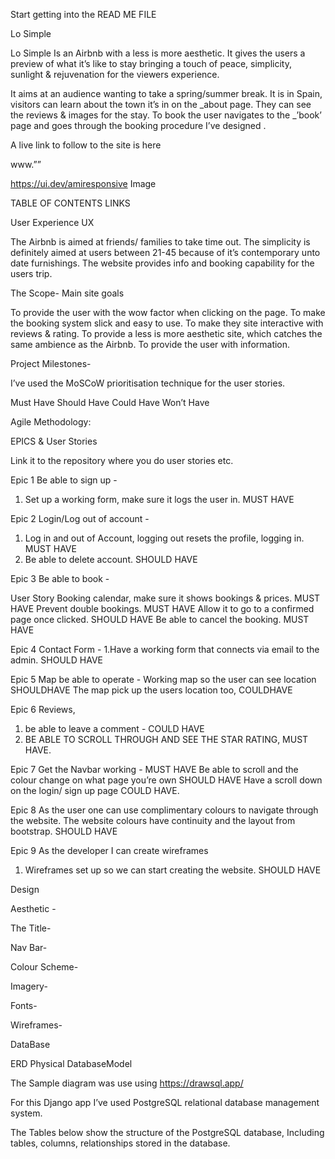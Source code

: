 Start getting into the READ ME FILE

Lo Simple

Lo Simple Is an Airbnb with a less is more aesthetic.
It gives the users a preview of what it’s like to stay bringing a touch of peace, simplicity, sunlight & rejuvenation for the viewers experience.

It aims at an audience wanting to take a spring/summer break.
It is in Spain, visitors can learn about the town it’s in on the _about page.
They can see the reviews & images for the stay. To book the user navigates to the _’book’ page and goes through the booking procedure I’ve designed .

A live link to follow to the site is here

www.””

https://ui.dev/amiresponsive Image

TABLE OF CONTENTS LINKS

User Experience UX

The Airbnb is aimed at friends/ families to take time out.
The simplicity is definitely aimed at users between 21-45 because of it’s contemporary unto date furnishings.
The website provides info and booking capability for the users trip.

The Scope-
Main site goals

To provide the user with the wow factor when clicking on the page.
To make the booking system slick and easy to use.
To make they site interactive with reviews & rating.
To provide a less is more aesthetic site, which catches the same ambience as the Airbnb.
To provide the user with information.

Project Milestones-

I’ve used the MoSCoW prioritisation technique for the user stories.

Must Have
Should Have
Could Have
Won’t Have

Agile Methodology:

EPICS & User Stories

Link it to the repository where you do user stories etc.

Epic 1
Be able to sign up -

1. Set up a working form, make sure it logs the user in. MUST HAVE

Epic 2
Login/Log out of account -

1. Log in and out of Account, logging out resets the profile, logging in. MUST HAVE
2. Be able to delete account. SHOULD HAVE

Epic 3
Be able to book -

User Story
Booking calendar, make sure it shows bookings & prices. MUST HAVE
Prevent double bookings. MUST HAVE
Allow it to go to a confirmed page once clicked. SHOULD HAVE
Be able to cancel the booking. MUST HAVE

Epic 4
Contact Form -
1.Have a working form that connects via email to the admin. SHOULD HAVE

Epic 5
Map be able to operate -
Working map so the user can see location SHOULDHAVE
The map pick up the users location too, COULDHAVE

Epic 6
Reviews,

1. be able to leave a comment - COULD HAVE
2. BE ABLE TO SCROLL THROUGH AND SEE THE STAR RATING, MUST HAVE.

Epic 7
Get the Navbar working - MUST HAVE
Be able to scroll and the colour change on what page you’re own SHOULD HAVE
Have a scroll down on the login/ sign up page COULD HAVE.

Epic 8
As the user one can use complimentary colours to navigate through the website.
The website colours have continuity and the layout from bootstrap. SHOULD HAVE

Epic 9
As the developer I can create wireframes

1. Wireframes set up so we can start creating the website. SHOULD HAVE

Design

Aesthetic -

The Title-

Nav Bar-

Colour Scheme-

Imagery-

Fonts-

Wireframes-

DataBase

ERD Physical DatabaseModel

The Sample diagram was use using https://drawsql.app/

For this Django app I’ve used PostgreSQL relational database management system.

The Tables below show the structure of the PostgreSQL database,
Including tables, columns, relationships stored in the database.
